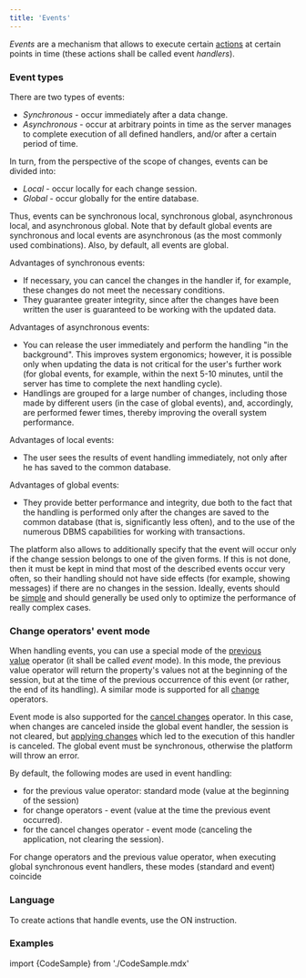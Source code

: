 ```yaml
---
title: 'Events'
---
```


*Events* are a mechanism that allows to execute certain [actions](Actions.md) at certain points in time (these actions shall be called event *handlers*).

### Event types

There are two types of events:

-   *Synchronous* - occur immediately after a data change.
-   *Asynchronous* - occur at arbitrary points in time as the server manages to complete execution of all defined handlers, and/or after a certain period of time.

In turn, from the perspective of the scope of changes, events can be divided into:

-   *Local* - occur locally for each change session.
-   *Global* - occur globally for the entire database.

Thus, events can be synchronous local, synchronous global, asynchronous local, and asynchronous global. Note that by default global events are synchronous and local events are asynchronous (as the most commonly used combinations). Also, by default, all events are global.

Advantages of synchronous events:

-   If necessary, you can cancel the changes in the handler if, for example, these changes do not meet the necessary conditions.
-   They guarantee greater integrity, since after the changes have been written the user is guaranteed to be working with the updated data.

Advantages of asynchronous events:

-   You can release the user immediately and perform the handling "in the background". This improves system ergonomics; however, it is possible only when updating the data is not critical for the user's further work (for global events, for example, within the next 5-10 minutes, until the server has time to complete the next handling cycle).
-   Handlings are grouped for a large number of changes, including those made by different users (in the case of global events), and, accordingly, are performed fewer times, thereby improving the overall system performance.

Advantages of local events:

-   The user sees the results of event handling immediately, not only after he has saved to the common database.

Advantages of global events:

-   They provide better performance and integrity, due both to the fact that the handling is performed only after the changes are saved to the common database (that is, significantly less often), and to the use of the numerous DBMS capabilities for working with transactions.

The platform also allows to additionally specify that the event will occur only if the change session belongs to one of the given forms. If this is not done, then it must be kept in mind that most of the described events occur very often, so their handling should not have side effects (for example, showing messages) if there are no changes in the session. Ideally, events should be [simple](Simple_event.md) and should generally be used only to optimize the performance of really complex cases.

### Change operators' event mode

When handling events, you can use a special mode of the [previous value](Previous_value_PREV.md) operator (it shall be called *event* mode). In this mode, the previous value operator will return the property's values not at the beginning of the session, but at the time of the previous occurrence of this event (or rather, the end of its handling). A similar mode is supported for all [change](Change_operators_SET_CHANGED_....md) operators.

Event mode is also supported for the [cancel changes](Cancel_changes_CANCEL.md) operator. In this case, when changes are canceled inside the global event handler, the session is not cleared, but [applying changes](Apply_changes_APPLY.md) which led to the execution of this handler is canceled. The global event must be synchronous, otherwise the platform will throw an error.

By default, the following modes are used in event handling:

-   for the previous value operator: standard mode (value at the beginning of the session)
-   for change operators - event (value at the time the previous event occurred). 
-   for the cancel changes operator - event mode (canceling the application, not clearing the session).

For change operators and the previous value operator, when executing global synchronous event handlers, these modes (standard and event) coincide

### Language

To create actions that handle events, use the ON instruction.

### Examples

import {CodeSample} from './CodeSample.mdx'

<CodeSample url="https://documentation.lsfusion.org/sample?file=InstructionSample&block=on"/>

 
